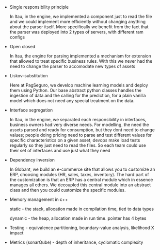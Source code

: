 * Single responsibility principle 
	
	In Itau, in the engine, we implemented a component just to read the file and we could implement more efficiently without changing anything about the parser itself. More specifically we benefit from the fact that the parser was deployed into 2 types of servers, with different ram configs
	
* Open closed
	
	In Itau, the engine for parsing implemented a mechanism for extension that allowed to treat specific business rules. With this we never had the need to change the parser to accomodate new types of assets

* Liskov-substitution
	
	Here at PagSeguro, we develop machine learning models and deploy them using Python. Our base abstract python classes handles the ingestion of data and the calling for the prediction, for a plain vanilla model which does not need any special treatment on the data. 

* Interface segregation
	
	In Itau, in the engine, we separated each responsibility in interfaces, business owners had very diverse needs. For modelling, the need the assets parsed and ready for consumption, but they dont need to change values; people doing pricing need to parse and test different values for specific characteristics on a given asset; devops make load tests regularly so they just need to read the files. So each team could use their set of interfaces and use just what they need

* Dependency inversion
	
	In Globant, we build an e-commerce site that allows you to customize an ERP, choosing modules (HR, sales, taxes, inventory). The hard part of the customization is that an ERP has a central module which in essence manages all others.
	We decoupled this central module into an abstract class and then you could customize the specific modules.
	
* Memory management in c++
	
	static - the stack, allocation made in compilation time, tied to data types
	
	dynamic - the heap, allocation made in run time. pointer has 4 bytes

* Testing - equivalence partitioning, boundary-value analysis, likelihood X impact

* Metrics (sonarQube) - depth of inheritance, cyclomatic complexity